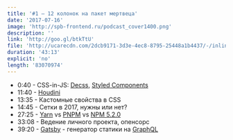 ```yaml
---
title: '#1 — 12 колонок на пакет мертвеца'
date: '2017-07-16'
image: 'http://spb-frontend.ru/podcast_cover1400.png'
description: ''
link: 'http://goo.gl/btkTtU'
file: 'http://ucarecdn.com/2dcb9171-3d3e-4ec8-8795-25448a1b4437/-/inline/yes/SPBFrontendDrinkcast01.mp3'
duration: '43:13'
explicit: 'no'
length: '83070974'
---
```


- 0:40 - CSS-in-JS: [Decss](https://github.com/kossnocorp/decss), [Styled Components](https://github.com/styled-components/styled-components)
- 11:40 - [Houdini](https://habrahabr.ru/company/mailru/blog/282027/)
- 13:35 - Кастомные свойства в CSS
- 14:45 - Сетки в 2017, нужны или нет?
- 27:25 - [Yarn](https://yarnpkg.com/lang/en/) vs [PNPM](https://pnpm.js.org/) vs [NPM 5.2.0](https://www.npmjs.com/)
- 33:08 - Ведение личного проекта, опенсорс
- 39:20 - [Gatsby](https://github.com/gatsbyjs/gatsby) - генератор статики на [GraphQL](http://graphql.org/)
